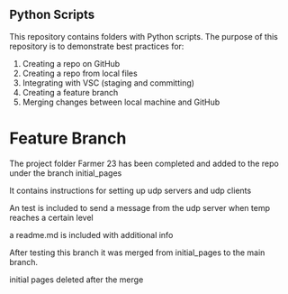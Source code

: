 ## Python Scripts

This repository contains folders with Python scripts. The purpose of this repository is to demonstrate best practices for:

1. Creating a repo on GitHub
2. Creating a repo from local files
3. Integrating with VSC (staging and committing)
4. Creating a feature branch
5. Merging changes between local machine and GitHub



# Feature Branch

The project folder Farmer 23 has been completed and added to the repo under the branch initial_pages

It contains instructions for setting up udp servers and udp clients 

An test is included to send a message from the udp server when temp reaches a certain level

a readme.md is included with additional info

After testing this branch it was merged from initial_pages to the main branch.

initial pages deleted after the merge

